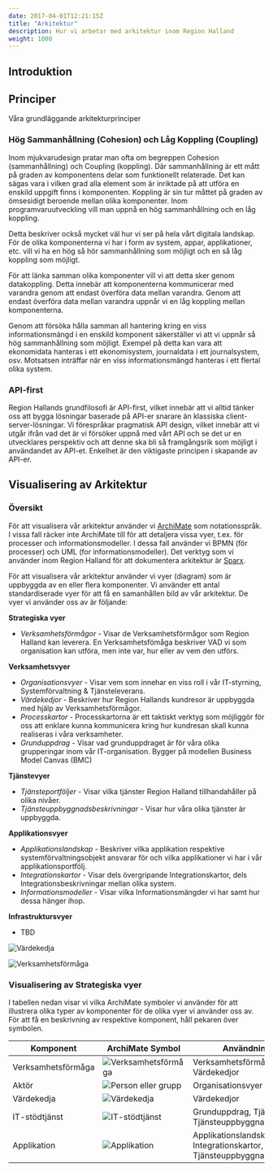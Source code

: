 ```yaml
---
date: 2017-04-01T12:21:15Z
title: "Arkitektur"
description: Hur vi arbetar med arkitektur inom Region Halland
weight: 1000
---
```

## Introduktion

## Principer
Våra grundläggande arkitekturprinciper

### Hög Sammanhållning (Cohesion) och Låg Koppling (Coupling)
Inom mjukvarudesign pratar man ofta om begreppen Cohesion (sammanhållning) och Coupling (koppling). Där sammanhållning är ett mått på graden av komponentens delar som funktionellt relaterade. Det kan sägas vara i vilken grad alla element som är inriktade på att utföra en enskild uppgift finns i komponenten. Koppling är sin tur måttet på graden av ömsesidigt beroende mellan olika komponenter. Inom programvaruutveckling vill man uppnå en hög sammanhållning och en låg koppling. 

Detta beskriver också mycket väl hur vi ser på hela vårt digitala landskap. För de olika komponenterna vi har i form av system, appar, applikationer, etc. vill vi ha en hög så hör sammanhållning som möjligt och en så låg koppling som möjligt.

För att länka samman olika komponenter vill vi att detta sker genom datakoppling. Detta innebär att komponenterna kommunicerar med varandra genom att endast överföra data mellan varandra. Genom att endast överföra data mellan varandra uppnår vi en låg koppling mellan komponenterna.

Genom att försöka hålla samman all hantering kring en viss informationsmängd i en enskild komponent säkerställer vi att vi uppnår så hög sammanhållning som möjligt. Exempel på detta kan vara att ekonomidata hanteras i ett ekonomisystem, journaldata i ett journalsystem, osv. Motsatsen inträffar när en viss informationsmängd hanteras i ett flertal olika system. 


### API-first
Region Hallands grundfilosofi är API-first, vilket innebär att vi alltid tänker oss att bygga lösningar baserade på API-er snarare än klassiska client-server-lösningar. Vi förespråkar pragmatisk API design, vilket innebär att vi utgår ifrån vad det är vi försöker uppnå med vårt API och se det ur en utvecklares perspektiv och att denne ska bli så framgångsrik som möjligt i användandet av API-et. Enkelhet är den viktigaste principen i skapande av API-er. 


## Visualisering av Arkitektur

### Översikt
För att visualisera vår arkitektur använder vi [ArchiMate](https://design.regionhalland.se/verktyg/archimate/) som notationsspråk. I vissa fall räcker inte ArchiMate till för att detaljera vissa vyer, t.ex. för processer och informationsmodeller. I dessa fall använder vi BPMN (för processer) och UML (for informationsmodeller). Det verktyg som vi använder inom Region Halland för att dokumentera arkitektur är [Sparx](https://design.regionhalland.se/verktyg/sparx/).

För att visualisera vår arkitektur använder vi vyer (diagram) som är uppbyggda av en eller flera komponenter. Vi använder ett antal standardiserade vyer för att få en samanhållen bild av vår arkitektur. De vyer vi använder oss av är följande:

**Strategiska vyer**

- *Verksamhetsförmågor* - Visar de Verksamhetsförmågor som Region Halland kan leverera. En Verksamhetsfömåga beskriver VAD vi som organisation kan utföra, men inte var, hur eller av vem den utförs.

**Verksamhetsvyer**

  - *Organisationsvyer* - Visar vem som innehar en viss roll i vår IT-styrning, Systemförvaltning & Tjänsteleverans.
  - *Värdekedjor* - Beskriver hur Region Hallands kundresor är uppbyggda med hjälp av Verksamhetsförmågor.
  - *Processkartor* - Processkartorna är ett taktiskt verktyg som möjliggör för oss att enklare kunna kommunicera kring hur kundresan skall kunna realiseras i våra verksamheter.
  - *Grunduppdrag* - Visar vad grunduppdraget är för våra olika grupperingar inom vår IT-organisation. Bygger på modellen Business Model Canvas (BMC)

**Tjänstevyer**

- *Tjänsteportföljer* - Visar vilka tjänster Region Halland tillhandahåller på olika nivåer.
- *Tjänsteuppbyggnadsbeskrivningar* - Visar hur våra olika tjänster är uppbyggda.

**Applikationsvyer**

- *Applikationslandskap* - Beskriver vilka applikation respektive systemförvaltningsobjekt ansvarar för och vilka applikationer vi har i vår applikationsportfölj.
- *Integrationskartor* - Visar dels övergripande Integrationskartor, dels Integrationsbeskrivningar mellan olika system.
- *Informationsmodeller* - Visar vilka Informationsmängder vi har samt hur dessa hänger ihop.

**Infrastruktursvyer**

- TBD

![Värdekedja](/images/metoder/icon_verksamhetsformaga.png "Ett steg i en Värdekedja. Då det (ännu) inte finns någon symbol i ArchiMate för detta så använder vi en allmän symbol för värdekedjor här. Det finns dock förslag om att ta in denna symbol i ArchiMate.")

![Verksamhetsförmåga](/images/metoder/icon_verksamhetsformaga.png "En Verksamhetsfömåga beskriver VAD vi som organisation kan utföra. Vi använder ArchiMate symbolen Capability för att illustrera en Verksamhetsförmåga.")

### Visualisering av Strategiska vyer
I tabellen nedan visar vi vilka ArchiMate symboler vi använder för att illustrera olika typer av komponenter för de olika vyer vi använder oss av. För att få en beskrivning av respektive komponent, håll pekaren över symbolen.

| Komponent          | ArchiMate Symbol | Användning i Vyer |
| ------------------ | ---------------- | -------------- |
| Verksamhetsförmåga |![Verksamhetsförmåga](/images/metoder/icon_verksamhetsformaga.png "En Verksamhetsfömåga beskriver VAD vi som organisation kan utföra. Vi använder ArchiMate symbolen Capability för att illustrera en Verksamhetsförmåga.") | Verksamhetsförmågor, Värdekedjor | 
| Aktör |![Person eller grupp](/images/metoder/icon_aktor.png "En Aktör, kan vara en enskild person eller en grupp. Vi använder ArchiMate symbolen Actor för att illustrera en aktör.") | Organisationsvyer  | 
| Värdekedja |![Värdekedja](/images/metoder/icon_vardekedja.png "Ett steg i en Värdekedja. Då det (ännu) inte finns någon symbol i ArchiMate för detta så använder vi en allmän symbol för värdekedjor här. Det finns dock förslag om att ta in denna symbol i ArchiMate.") | Värdekedjor  | 
| IT-stödtjänst |![IT-stödtjänst](/images/metoder/icon_itstodtjanst.png "En IT-stödtjänst. Här använder vi ArchiMate symbolen Application Service.") | Grunduppdrag, Tjänsteportföljer, Tjänsteuppbyggnadsbeskrivningar   | 
| Applikation |![Applikation](/images/metoder/icon_applikation.png "En Applikation som används inom Region Halland. Här använder vi ArchiMate symbolen Application.") | Applikationslandskap, Integrationskartor, Tjänsteuppbyggnadsbeskrivningar  | 

